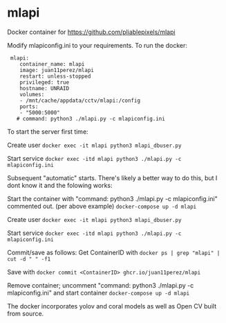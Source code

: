 # mlapi
Docker container for https://github.com/pliablepixels/mlapi

Modify 
mlapiconfig.ini to your requirements. To run the docker:

```
 mlapi:
    container_name: mlapi
    image: juan11perez/mlapi
    restart: unless-stopped
    privileged: true
    hostname: UNRAID  
    volumes:
    - /mnt/cache/appdata/cctv/mlapi:/config
    ports:
    - "5000:5000"
   # command: python3 ./mlapi.py -c mlapiconfig.ini    
```   
   
To start the server first time:

Create user ```docker exec -it mlapi python3 mlapi_dbuser.py```

Start service ```docker exec -itd mlapi python3 ./mlapi.py -c mlapiconfig.ini```

Subsequent "automatic" starts. There's likely a better way to do this, but I dont know it and the folowing works:

Start the container with "command: python3 ./mlapi.py -c mlapiconfig.ini" commented out. (per above example) ```docker-compose up -d mlapi```

Create user ```docker exec -it mlapi python3 mlapi_dbuser.py```

Start service ```docker exec -itd mlapi python3 ./mlapi.py -c mlapiconfig.ini```

Commit/save as follows:
Get ContainerID with ```docker ps | grep "mlapi" | cut -d " " -f1```

Save with ```docker commit <ContainerID> ghcr.io/juan11perez/mlapi```

Remove container; uncomment "command: python3 ./mlapi.py -c mlapiconfig.ini" and start container ```docker-compose up -d mlapi```


The docker incorporates yolov and coral models as well as Open CV built from source.
